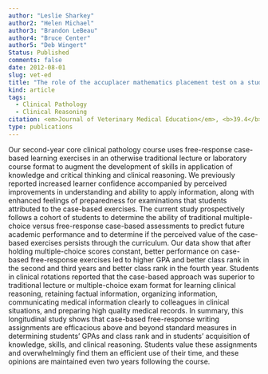 ```yaml
---
author: "Leslie Sharkey" 
author2: "Helen Michael"
author3: "Brandon LeBeau" 
author4: "Bruce Center" 
author5: "Deb Wingert"
Status: Published
comments: false
date: 2012-08-01
slug: vet-ed
title: "The role of the accuplacer mathematics placement test on a student's first college mathematics course"
kind: article
tags:
  - Clinical Pathology
  - Clinical Reasoning
citation: <em>Journal of Veterinary Medical Education</em>, <b>39.4</b>, 396 - 403
type: publications
---
```


Our second-year core clinical pathology course uses free-response case-based learning exercises in an otherwise traditional lecture or laboratory course format to augment the development of skills in application of knowledge and critical
thinking and clinical reasoning. We previously reported increased learner confidence accompanied by perceived
improvements in understanding and ability to apply information, along with enhanced feelings of preparedness for
examinations that students attributed to the case-based exercises. The current study prospectively follows a cohort of
students to determine the ability of traditional multiple-choice versus free-response case-based assessments to predict
future academic performance and to determine if the perceived value of the case-based exercises persists through
the curriculum. Our data show that after holding multiple-choice scores constant, better performance on case-based
free-response exercises led to higher GPA and better class rank in the second and third years and better class rank in
the fourth year. Students in clinical rotations reported that the case-based approach was superior to traditional lecture
or multiple-choice exam format for learning clinical reasoning, retaining factual information, organizing information,
communicating medical information clearly to colleagues in clinical situations, and preparing high quality medical
records. In summary, this longitudinal study shows that case-based free-response writing assignments are efficacious
above and beyond standard measures in determining students’ GPAs and class rank and in students’ acquisition of
knowledge, skills, and clinical reasoning. Students value these assignments and overwhelmingly find them an efficient
use of their time, and these opinions are maintained even two years following the course.
